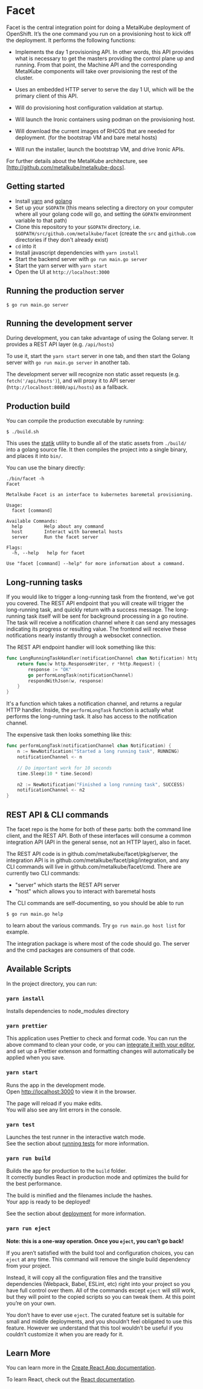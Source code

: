 # Facet

Facet is the central integration point for doing a MetalKube deployment of
OpenShift. It’s the one command you run on a provisioning host to kick off the
deployment. It performs the following functions:

- Implements the day 1 provisioning API. In other words, this API provides what
  is necessary to get the masters providing the control plane up and running.
  From that point, the Machine API and the corresponding MetalKube components
  will take over provisioning the rest of the cluster.

- Uses an embedded HTTP server to serve the day 1 UI, which will be the primary
  client of this API.

- Will do provisioning host configuration validation at startup.

- Will launch the Ironic containers using podman on the provisioning host.

- Will download the current images of RHCOS that are needed for deployment. (for
  the bootstrap VM and bare metal hosts)

- Will run the installer, launch the bootstrap VM, and drive Ironic APIs.

For further details about the MetalKube architecture, see
[http://github.com/metalkube/metalkube-docs].

## Getting started

- Install [yarn][1] and [golang][2]
- Set up your `$GOPATH` (this means selecting a directory on your computer where
  all your golang code will go, and setting the `GOPATH` environment variable to
  that path)
- Clone this repository to your `$GOPATH` directory, i.e.
  `$GOPATH/src/github.com/metalkube/facet` (create the `src` and `github.com`
  directories if they don't already exist)
- `cd` into it
- Install javascript dependencies with `yarn install`
- Start the backend server with `go run main.go server`
- Start the yarn server with `yarn start`
- Open the UI at `http://localhost:3000`

[1]: https://yarnpkg.com/en/
[2]: https://golang.org/

## Running the production server

```
$ go run main.go server
```

## Running the development server

During development, you can take advantage of using the Golang server. It
provides a REST API layer (e.g. `/api/hosts`)

To use it, start the `yarn start` server in one tab, and then start the Golang
server with `go run main.go server` in another tab.

The development server will recognize non static asset requests (e.g.
`fetch('/api/hosts')`), and will proxy it to API server
(`http://localhost:8080/api/hosts`) as a fallback.

## Production build

You can compile the production executable by running:

```
$ ./build.sh
```

This uses the [statik][3] utility to bundle all of the static assets from
`./build/` into a golang source file. It then compiles the project into a single
binary, and places it into `bin/`.

You can use the binary directly:

```
./bin/facet -h
Facet

Metalkube Facet is an interface to kubernetes baremetal provisioning.

Usage:
  facet [command]

Available Commands:
  help        Help about any command
  host        Interact with baremetal hosts
  server      Run the facet server

Flags:
  -h, --help   help for facet

Use "facet [command] --help" for more information about a command.
```

[3]: https://github.com/rakyll/statik

## Long-running tasks

If you would like to trigger a long-running task from the frontend, we've got
you covered. The REST API endpoint that you will create will trigger the
long-running task, and quickly return with a success message. The long-running
task itself will be sent for background processing in a go routine. The task
will receive a notification channel where it can send any messages indicating
its progress or resulting value. The frontend will receive these notifications
nearly instantly through a websocket connection.

The REST API endpoint handler will look something like this:

```go
func LongRunningTaskHandler(notificationChannel chan Notification) http.HandlerFunc {
    return func(w http.ResponseWriter, r *http.Request) {
        response := "OK"
        go performLongTask(notificationChannel)
        respondWithJson(w, response)
    }
}
```

It's a function which takes a notification channel, and returns a regular HTTP
handler. Inside, the `performLongTask` function is actually what performs the
long-running task. It also has access to the notification channel.

The expensive task then looks something like this:

```go
func performLongTask(notificationChannel chan Notification) {
    n := NewNotification("Started a long running task", RUNNING)
    notificationChannel <- n

    // Do important work for 10 seconds
    time.Sleep(10 * time.Second)

    n2 := NewNotification("Finished a long running task", SUCCESS)
    notificationChannel <- n2
}
```

## REST API & CLI commands

The facet repo is the home for both of these parts: both the command line
client, and the REST API. Both of these interfaces will consume a common
integration API (API in the general sense, not an HTTP layer), also in facet.

The REST API code is in github.com/metalkube/facet/pkg/server, the integration
API is in github.com/metalkube/facet/pkg/integration, and any CLI commands will
live in github.com/metalkube/facet/cmd. There are currently two CLI commands:

- "server" which starts the REST API server
- "host" which allows you to interact with baremetal hosts

The CLI commands are self-documenting, so you should be able to run

```
$ go run main.go help
```

to learn about the various commands. Try `go run main.go host list` for example.

The integration package is where most of the code should go. The server and the
cmd packages are consumers of that code.

## Available Scripts

In the project directory, you can run:

### `yarn install`

Installs dependencies to node_modules directory

### `yarn prettier`

This application uses Prettier to check and format code. You can run the above command to clean your code, or you can [integrate it with your editor](https://prettier.io/docs/en/editors.html), and set up a Prettier extenson and formatting changes will automatically be applied when you save.

### `yarn start`

Runs the app in the development mode.<br> Open
[http://localhost:3000](http://localhost:3000) to view it in the browser.

The page will reload if you make edits.<br> You will also see any lint errors in
the console.

### `yarn test`

Launches the test runner in the interactive watch mode.<br> See the section
about
[running tests](https://facebook.github.io/create-react-app/docs/running-tests)
for more information.

### `yarn run build`

Builds the app for production to the `build` folder.<br> It correctly bundles
React in production mode and optimizes the build for the best performance.

The build is minified and the filenames include the hashes.<br> Your app is
ready to be deployed!

See the section about
[deployment](https://facebook.github.io/create-react-app/docs/deployment) for
more information.

### `yarn run eject`

**Note: this is a one-way operation. Once you `eject`, you can’t go back!**

If you aren’t satisfied with the build tool and configuration choices, you can
`eject` at any time. This command will remove the single build dependency from
your project.

Instead, it will copy all the configuration files and the transitive
dependencies (Webpack, Babel, ESLint, etc) right into your project so you have
full control over them. All of the commands except `eject` will still work, but
they will point to the copied scripts so you can tweak them. At this point
you’re on your own.

You don’t have to ever use `eject`. The curated feature set is suitable for
small and middle deployments, and you shouldn’t feel obligated to use this
feature. However we understand that this tool wouldn’t be useful if you couldn’t
customize it when you are ready for it.

## Learn More

You can learn more in the
[Create React App documentation](https://facebook.github.io/create-react-app/docs/getting-started).

To learn React, check out the [React documentation](https://reactjs.org/).

